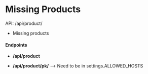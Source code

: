 # Missing Products

API: /api/product/

+ Missing products

#### Endpoints

+ **/api/product**

+ **/api/product/pk/** --> Need to be in settings.ALLOWED_HOSTS
